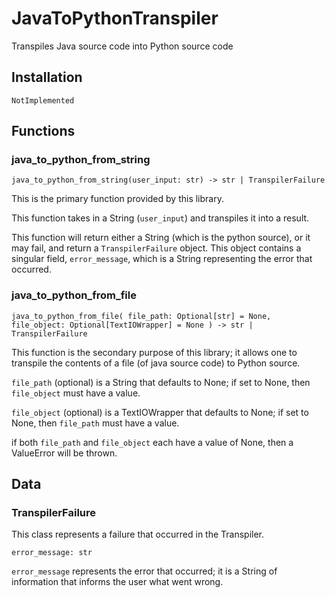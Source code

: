# JavaToPythonTranspiler
Transpiles Java source code into Python source code

## Installation
`NotImplemented`

## Functions

### java_to_python_from_string
`java_to_python_from_string(user_input: str) -> str | TranspilerFailure`

This is the primary function provided by this library.

This function takes in a String (`user_input`) and transpiles it into a
result.

This function will return either a String (which is the python source), or
it may fail, and return a `TranspilerFailure` object. This object contains a
singular field, `error_message`, which is a String representing the error
that occurred.

### java_to_python_from_file
`java_to_python_from_file(
    file_path: Optional[str] = None,
    file_object: Optional[TextIOWrapper] = None
    ) -> str | TranspilerFailure`

This function is the secondary purpose of this library; it allows one to
transpile the contents of a file (of java source code) to Python source.

`file_path` (optional) is a String that defaults to None; if set to None,
then `file_object` must have a value.

`file_object` (optional) is a TextIOWrapper that defaults to None; if set
to None, then `file_path` must have a value.

if both `file_path` and `file_object` each have a value of None, then a
ValueError will be thrown.

## Data

### TranspilerFailure

This class represents a failure that occurred in the Transpiler.

`error_message: str`

`error_message` represents the error that occurred; it is a String of
information that informs the user what went wrong.

